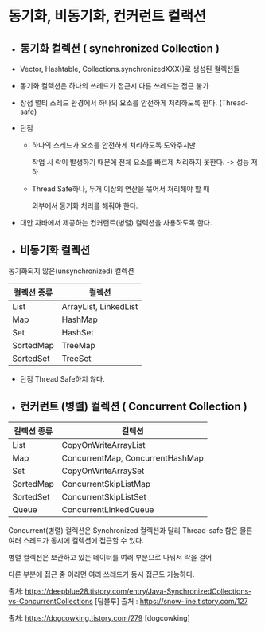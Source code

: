 # 동기화, 비동기화, 컨커런트 컬랙션

+ ## 동기화 컬렉션 ( synchronized Collection )

+ Vector, Hashtable, Collections.synchronizedXXX()로 생성된 컬렉션들   
  
+ 동기화 컬렉션은 하나의 쓰레드가 접근시 다른 쓰레드는 접근 불가
  
+ 장점 
	멀티 스레드 환경에서 하나의 요소를 안전하게 처리하도록 한다. (Thread-safe)

	
	
+ 단점
	+ 하나의 스레드가 요소를 안전하게 처리하도록 도와주지만 

		작업 시 락이 발생하기 때문에 전체 요소를 빠르제 처리하지 못한다. -> 성능 저하
		
	+ Thread Safe하나, 두개 이상의 연산을 묶어서 처리해야 할 때 
	
	  외부에서 동기화 처리를 해줘야 한다.
	
	
	
+ 대안
	자바에서 제공하는 컨커런트(병렬) 컬렉션을 사용하도록 한다.




+ ## 비동기화 컬렉션

동기화되지 않은(unsynchronized) 컬렉션

| 컬렉션 종류 | 컬렉션 |
|---|---|
| List  | ArrayList, LinkedList |
|  Map | HashMap    |
| Set  |   HashSet   |
| SortedMap  |   TreeMap   |
| SortedSet  |   TreeSet   |



+ 단점
	Thread Safe하지 않다.




+ ## 컨커런트 (병렬)  컬렉션 ( Concurrent Collection )

| 컬렉션 종류 | 컬렉션 |
|---|---|
| List  | CopyOnWriteArrayList |
|  Map | ConcurrentMap, ConcurrentHashMap    |
| Set  |   CopyOnWriteArraySet   |
| SortedMap  |   ConcurrentSkipListMap   |
| SortedSet  |   ConcurrentSkipListSet   |
| Queue  |   ConcurrentLinkedQueue   |

Concurrent(병렬) 컬렉션은 Synchronized 컬렉션과 달리 
Thread-safe 함은 물론 여러 스레드가 동시에 컬렉션에 접근할 수 있다.



병렬 컬렉션은 보관하고 있는 데이터를 여러 부분으로 나눠서 락을 걸어

다른 부분에 접근 중 이라면 여러 쓰레드가 동시 접근도 가능하다.





출처: https://deepblue28.tistory.com/entry/Java-SynchronizedCollections-vs-ConcurrentCollections [딥블루]
출처 : https://snow-line.tistory.com/127

출처: https://dogcowking.tistory.com/279 [dogcowking]